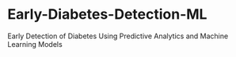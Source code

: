 # Early-Diabetes-Detection-ML
Early Detection of Diabetes Using Predictive Analytics and Machine Learning Models
